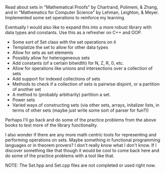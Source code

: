 Read about sets in "Mathematical Proofs" by Chartrand, Polimeni, & Zhang, and in "Mathematics for Computer Science" by Lehman, Leighton, & Meyer. Implemented some set operations to reinforce my learning.

Eventually I would also like to expand this into a more robust library with data types and constants. Use this as a refresher on C++ and OOP.
- Some sort of Set class with the set operations on it
- Templatize the set to allow for other data types
- Allow for sets as set elements
- Possibly allow for heterogeneous sets
- Add constants (of a certain bitwidth) for N, Z, R, 0, etc.
- Allow for operations like unions and intersections over a collection of sets
- Add support for indexed collections of sets
- Methods to check if a collection of sets is pairwise disjoint, or a partition of another set
- A method to (probably arbitrarily) partition a set.
- Power sets
- Varied ways of constructing sets (via other sets, arrays, initalizer lists, in terms of other sets (maybe just write some sort of parser for fun?))

Perhaps I'll go back and do some of the practice problems from the above books to test more of the library functionality.

I also wonder if there are any more math centric tools for representing and performing operations on sets. Maybe something in functional programming languages or in theorem provers? I don't really know what I don't know. If I discover something like that though it would be cool to come back here and do some of the practice problems with a tool like that.

NOTE: The Set.hpp and Set.cpp files are not completed or used right now.
